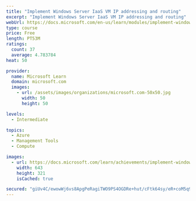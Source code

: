 ```yaml
---
title: "Implement Windows Server IaaS VM IP addressing and routing"
excerpt: "Implement Windows Server IaaS VM IP addressing and routing"
webUrl: https://docs.microsoft.com/en-us/learn/modules/implement-windows-server-iaas-virtual-machine-ip-addressing-routing/
type: course
price: Free
length: PT53M
ratings:
  count: 37
  average: 4.783784
heat: 50

provider:
  name: Microsoft Learn
  domain: microsoft.com
  images:
    - url: /assets/images/organizations/microsoft.com-50x50.jpg
      width: 50
      height: 50

levels:
  - Intermediate

topics:
  - Azure
  - Management Tools
  - Compute

images:
  - url: https://docs.microsoft.com/learn/achievements/implement-windows-server-iaas-vm-ip-addressing-and-routing-social.png
    width: 643
    height: 321
    isCached: true

secured: "giUv4C/ewowWj6vs8ApgPeRagiTWO9PS4OGDRe+hut/cFtk64sy/eR+coM5q9b+H3u21lCMdJ0v73uM8I9rvRRs0ViAybsx71oaoqQNlLMGMYuNf44I+/iSC2jzg7kNCOqd79YXCsarJnkyfQaYTj4VgDWZ8ZRZ0dkvo/qoOlRaywO/UdOofstRnJKamn69LrjGNOF4zy7wByym869uEpPofnvOKToVcTj1DiAqvN9pPB1NqUJOpP5juSUqGZbnsQVau54OMN/SrIgZAnnD00F5vgd9URTMyZGCHG5OOWReder0uB1PFsMU8ZwQ1Ck0St8+6lWlB2gC5F1TbmMifH7a7HXgYfC1D0pvEc3/A7nTWJzV9vOXBnG87yWsrEy3cs3qlbH4Vq8X7/FHx1mDdHsjlnLL6vAMygceZvniog54=;ztDZv81Wu9olwx6PoW9uVQ=="
---
```


